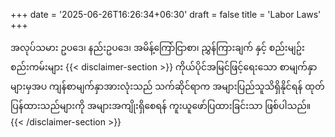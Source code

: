 +++
date = '2025-06-26T16:26:34+06:30'
draft = false
title = 'Labor Laws'
+++

အလုပ်သမား ဥပဒေ၊ နည်းဥပဒေ၊ အမိန့်ကြော်ငြာစာ၊ ညွှန်ကြားချက် နှင့် စည်းမျဥ်းစည်းကမ်းများ
{{< disclaimer-section >}}
ကိုယ်ပိုင်အမြင်ဖြင့်ရေးသော စာမျက်နှာများမှအပ ကျန်စာမျက်နှာအားလုံးသည် သက်ဆိုင်ရာက အများပြည်သူသိရှိနိုင်ရန် ထုတ်ပြန်ထားသည်များကို အများအကျိုးရှိစေရန် ကူးယူဖော်ပြထားခြင်းသာ ဖြစ်ပါသည်။
{{< /disclaimer-section >}}